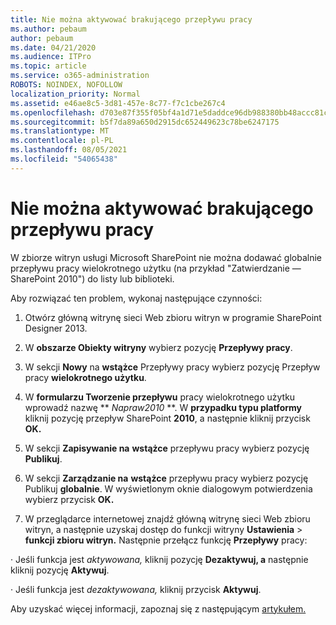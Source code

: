 ```yaml
---
title: Nie można aktywować brakującego przepływu pracy
ms.author: pebaum
author: pebaum
ms.date: 04/21/2020
ms.audience: ITPro
ms.topic: article
ms.service: o365-administration
ROBOTS: NOINDEX, NOFOLLOW
localization_priority: Normal
ms.assetid: e46ae8c5-3d81-457e-8c77-f7c1cbe267c4
ms.openlocfilehash: d703e87f355f05bf4a1d71e5daddce96db988380bb48accc81c95f1ba91fbb2b
ms.sourcegitcommit: b5f7da89a650d2915dc652449623c78be6247175
ms.translationtype: MT
ms.contentlocale: pl-PL
ms.lasthandoff: 08/05/2021
ms.locfileid: "54065438"
---
```

# <a name="missing-workflow-failed-to-activate"></a>Nie można aktywować brakującego przepływu pracy

W zbiorze witryn usługi Microsoft SharePoint nie można dodawać globalnie przepływu pracy wielokrotnego użytku (na przykład "Zatwierdzanie — SharePoint 2010") do listy lub biblioteki.
  
Aby rozwiązać ten problem, wykonaj następujące czynności: 
  
1. Otwórz główną witrynę sieci Web zbioru witryn w programie SharePoint Designer 2013.
  
2. W **obszarze Obiekty witryny** wybierz pozycję **Przepływy pracy**. 
  
3. W sekcji **Nowy** na **wstążce** Przepływy pracy wybierz pozycję Przepływ pracy **wielokrotnego użytku**. 
  
4. W **formularzu Tworzenie przepływu** pracy wielokrotnego użytku wprowadź nazwę ** *Napraw2010* **. W **przypadku typu platformy** kliknij pozycję przepływ SharePoint **2010**, a następnie kliknij przycisk **OK.** 
  
1. W sekcji **Zapisywanie na** **wstążce** przepływu pracy wybierz pozycję **Publikuj**. 
  
2. W sekcji **Zarządzanie na** **wstążce** przepływu pracy wybierz pozycję Publikuj **globalnie**. W wyświetlonym oknie dialogowym potwierdzenia wybierz przycisk **OK.** 
  
3. W przeglądarce internetowej znajdź główną witrynę sieci Web zbioru witryn, a następnie uzyskaj dostęp do funkcji witryny **Ustawienia** \> **funkcji zbioru witryn.** Następnie przełącz funkcję **Przepływy** pracy: 
  
· Jeśli funkcja jest  *aktywowana,*  kliknij pozycję **Dezaktywuj, a** następnie kliknij pozycję **Aktywuj**. 
  
· Jeśli funkcja jest  *dezaktywowana,*  kliknij przycisk **Aktywuj**. 
  
Aby uzyskać więcej informacji, zapoznaj się z następującym [artykułem.](https://go.microsoft.com/fwlink/?linkid=2047770&amp;clcid=0x409)
  

